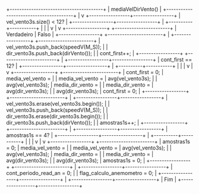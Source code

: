    +---------------------------------------+
   |          mediaVelDirVento()            |
   +---------------------------------------+
                     |
                     v
   +-----------------+-----------------+
   | vel_vento3s.size() < 12?            |
   +-----------------+-----------------+
                     |
          +----------+-----------+
          |          |           |
          v          |           v
   +-----------------+     +-----------------------+
   |       Verdadeiro      |          Falso              |
   +-----------------+     +-----------------------+
                     |
   +-----------------+     +-----------------------+
   | vel_vento3s.push_back(speedV(M_S));      |
   | dir_vento3s.push_back(dirVento());        |
   | cont_first++;                                 |
   +-----------------+     +-----------------------+
                     |
   +-----------------+-----------------+
   | cont_first == 12?               |
   +-----------------+-----------------+
                     |
          +----------+-----------+
          |          |           |
          v          |           v
   +-----------------+     +-----------------------+
   | cont_first = 0;             | media_vel_vento =          |
   | media_vel_vento =          | avg(vel_vento3s);          |
   | avg(vel_vento3s);          | media_dir_vento =          |
   | media_dir_vento =          | avg(dir_vento3s);          |
   | avg(dir_vento3s);          | cont_first = 0;              |
   +-----------------+     +-----------------------+
                     |
   +-----------------+-----------------+
   | vel_vento3s.erase(vel_vento3s.begin()); |
   | vel_vento3s.push_back(speedV(M_S));        |
   | dir_vento3s.erase(dir_vento3s.begin()); |
   | dir_vento3s.push_back(dirVento());         |
   | amostras1s++;                                 |
   +-----------------+     +-----------------------+
                     |
   +-----------------+-----------------+
   | amostras1s == 4?              |
   +-----------------+-----------------+
                     |
          +----------+-----------+
          |          |           |
          v          |           v
   +-----------------+     +-----------------------+
   | amostras1s = 0;             | media_vel_vento =          |
   | media_vel_vento =          | avg(vel_vento3s);          |
   | avg(vel_vento3s);          | media_dir_vento =          |
   | media_dir_vento =          | avg(dir_vento3s);          |
   | avg(dir_vento3s);          | amostras1s = 0;              |
   +-----------------+     +-----------------------+
                     |
   +-----------------+-----------------+
   | cont_periodo_read_an = 0;        |
   | flag_calculo_anemometro = 0; |
   +-----------------+-----------------+
                     |
   +-----------------+-----------------+
   |               Fim                           |
   +-----------------+-----------------+
